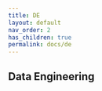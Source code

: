 ```yaml
---
title: DE
layout: default
nav_order: 2
has_children: true
permalink: docs/de
---
```


## Data Engineering
